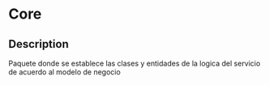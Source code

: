 # **Core**

## Description
Paquete donde se establece las clases y entidades de la logica del servicio de acuerdo al modelo de negocio